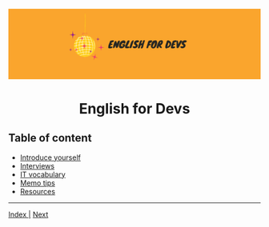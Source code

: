 ![portada](assets/english_devs.png)

<h1 align= "center">
English for Devs
</h1>

## Table of content

- [Introduce yourself](files/presentation/introduce_yourself.md)
- [Interviews]()
- [IT vocabulary]()
- [Memo tips]()
- [Resources]()
---


[Index |]() [Next](files/presentation/introduce_yourself.md)
